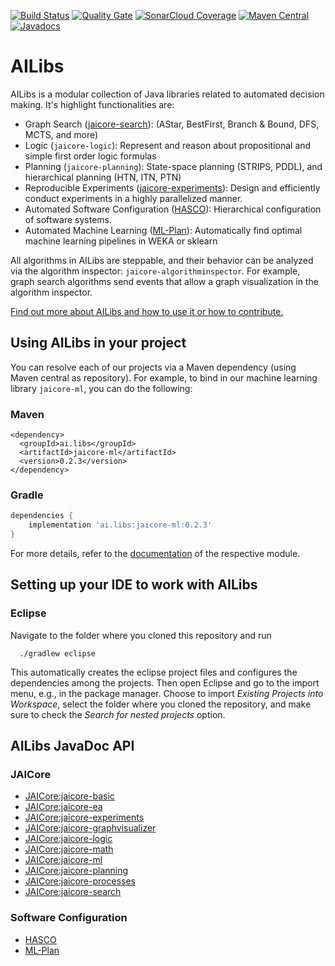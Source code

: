 [![Build Status](https://travis-ci.com/starlibs/AILibs.svg?branch=dev)](https://travis-ci.com/starlibs/AILibs)
[![Quality Gate](https://sonarcloud.io/api/project_badges/measure?project=starlibs.ailibs&metric=alert_status)](https://sonarcloud.io/dashboard/index/starlibs.ailibs)
[![SonarCloud Coverage](https://sonarcloud.io/api/project_badges/measure?project=starlibs.ailibs&metric=coverage)](https://sonarcloud.io/component_measures?id=starlibs.ailibs&metric=coverage&view=list)
[![Maven Central](https://maven-badges.herokuapp.com/maven-central/ai.libs/jaicore-basic/badge.svg)](https://search.maven.org/#search%7Cgav%7C1%7Cg%3A"ai.libs)
[![Javadocs](https://javadoc.io/badge/ai.libs/jaicore-basic.svg)](https://javadoc.io/doc/ai.libs/jaicore-basic)


# AILibs
AILibs is a modular collection of Java libraries related to automated decision making. It's highlight functionalities are:
* Graph Search ([jaicore-search](https://starlibs.github.io/AILibs/projects/jaicore-search/)):  (AStar, BestFirst, Branch & Bound, DFS, MCTS, and more)
* Logic (`jaicore-logic`): Represent and reason about propositional and simple first order logic formulas
* Planning (`jaicore-planning`): State-space planning (STRIPS, PDDL), and hierarchical planning (HTN, ITN, PTN)
* Reproducible Experiments ([jaicore-experiments](https://starlibs.github.io/AILibs/projects/jaicore-experiments/)): Design and efficiently conduct experiments in a highly parallelized manner.
* Automated Software Configuration ([HASCO](https://starlibs.github.io/AILibs/projects/hasco/)): Hierarchical configuration of software systems.
* Automated Machine Learning ([ML-Plan](https://starlibs.github.io/AILibs/projects/mlplan/)): Automatically find optimal machine learning pipelines in WEKA or sklearn

All algorithms in AILibs are steppable, and their behavior can be analyzed via the algorithm inspector: `jaicore-algorithminspector`. For example, graph search algorithms send events that allow a graph visualization in the algorithm inspector.

[Find out more about AILibs and how to use it or how to contribute.](https://starlibs.github.io/AILibs/)

## Using AILibs in your project
You can resolve each of our projects via a Maven dependency (using Maven central as repository).
For example, to bind in our machine learning library `jaicore-ml`, you can do the following:
### Maven
```
<dependency>
  <groupId>ai.libs</groupId>
  <artifactId>jaicore-ml</artifactId>
  <version>0.2.3</version>
</dependency>
```

### Gradle 
```gradle
dependencies {
    implementation 'ai.libs:jaicore-ml:0.2.3'
}
```
For more details, refer to the [documentation](https://starlibs.github.io/AILibs/) of the respective module.

## Setting up your IDE to work with AILibs
### Eclipse
Navigate to the folder where you cloned this repository and run
```
  ./gradlew eclipse
```
This automatically creates the eclipse project files and configures the dependencies among the projects.
Then open Eclipse and go to the import menu, e.g., in the package manager. Choose to import *Existing Projects into Workspace*, select the folder where you cloned the repository, and make sure to check the *Search for nested projects* option.


## AILibs JavaDoc API

### JAICore

* [JAICore:jaicore-basic](https://javadoc.io/doc/ai.libs/jaicore-basic/)
* [JAICore:jaicore-ea](https://javadoc.io/doc/ai.libs/jaicore-ea/)
* [JAICore:jaicore-experiments](https://javadoc.io/doc/ai.libs/jaicore-experiments/)
* [JAICore:jaicore-graphvisualizer](https://javadoc.io/doc/ai.libs/jaicore-graphvisualizer/)
* [JAICore:jaicore-logic](https://javadoc.io/doc/ai.libs/jaicore-logic/)
* [JAICore:jaicore-math](https://javadoc.io/doc/ai.libs/jaicore-math/)
* [JAICore:jaicore-ml](https://javadoc.io/doc/ai.libs/jaicore-ml/)
* [JAICore:jaicore-planning](https://javadoc.io/doc/ai.libs/jaicore-planning/)
* [JAICore:jaicore-processes](https://javadoc.io/doc/ai.libs/jaicore-processes/)
* [JAICore:jaicore-search](https://javadoc.io/doc/ai.libs/jaicore-search/)

### Software Configuration

* [HASCO](https://javadoc.io/doc/ai.libs/hasco/)
* [ML-Plan](https://javadoc.io/doc/ai.libs/mlplan/)
